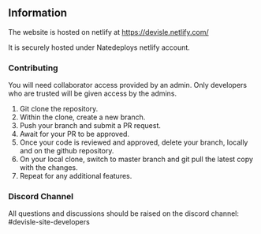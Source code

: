 ## Information

The website is hosted on netlify at https://devisle.netlify.com/

It is securely hosted under Natedeploys netlify account.

### Contributing

You will need collaborator access provided by an admin. Only developers who are trusted will be given access by the admins.

1. Git clone the repository.
2. Within the clone, create a new branch.
3. Push your branch and submit a PR request.
4. Await for your PR to be approved.
5. Once your code is reviewed and approved, delete your branch, locally and on the github repository.
6. On your local clone, switch to master branch and git pull the latest copy with the changes.
7. Repeat for any additional features.

### Discord Channel

All questions and discussions should be raised on the discord channel: #devisle-site-developers
